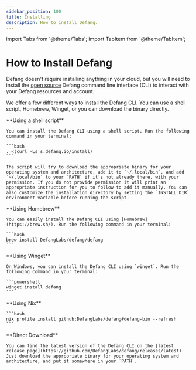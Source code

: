 ```yaml
---
sidebar_position: 100
title: Installing
description: How to install Defang.
---
```

import Tabs from '@theme/Tabs';
import TabItem from '@theme/TabItem';

# How to Install Defang

Defang doesn't require installing anything in your cloud, but you will need to install the [open source](https://github.com/DefangLabs/defang) Defang command line interface (CLI) to interact with your Defang resources and account.

We offer a few different ways to install the Defang CLI. You can use a shell script, Homebrew, Winget, or you can download the binary directly.


<Tabs>
  <TabItem value="bash" label="Shell">
    **Using a shell script**

    You can install the Defang CLI using a shell script. Run the following command in your terminal:

    ```bash
    . <(curl -Ls s.defang.io/install)
    ```

    The script will try to download the appropriate binary for your operating system and architecture, add it to `~/.local/bin`, and add `~/.local/bin` to your `PATH` if it's not already there, with your permission. If you do not provide permission it will print an appropriate instruction for you to follow to add it manually. You can also customize the installation directory by setting the `INSTALL_DIR` environment variable before running the script.
  </TabItem>
  <TabItem value="homebrew" label="Homebrew" default>
    **Using Homebrew**

    You can easily install the Defang CLI using [Homebrew](https://brew.sh/). Run the following command in your terminal:

    ```bash
    brew install DefangLabs/defang/defang
    ```
  </TabItem>
  <TabItem value="winget" label="Winget">
    **Using Winget**

    On Windows, you can install the Defang CLI using `winget`. Run the following command in your terminal:

    ```powershell
    winget install defang
    ```
  </TabItem>
  <TabItem value="nix" label="Nix">
    **Using Nix**

    ```bash
    nix profile install github:DefangLabs/defang#defang-bin --refresh
    ```
  </TabItem>
  <TabItem value="direct" label="Direct Download">
    **Direct Download**

    You can find the latest version of the Defang CLI on the [latest release page](https://github.com/DefangLabs/defang/releases/latest). Just download the appropriate binary for your operating system and architecture, and put it somewhere in your `PATH`.
  </TabItem>
</Tabs>
